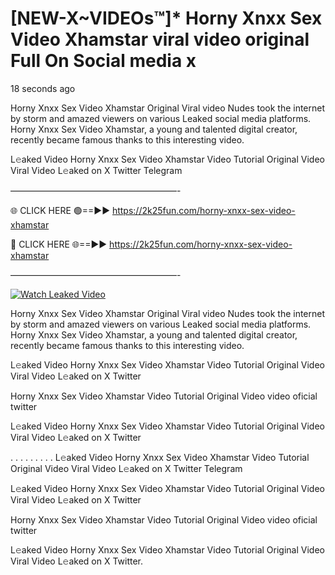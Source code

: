 # [NEW-X~VIDEOs™]* Horny Xnxx Sex Video Xhamstar viral video original Full On Social media x

18 seconds ago

Horny Xnxx Sex Video Xhamstar Original Viral video Nudes took the internet by storm and amazed viewers on various Leaked social media platforms. Horny Xnxx Sex Video Xhamstar, a young and talented digital creator, recently became famous thanks to this interesting video.

L𝚎aked Video Horny Xnxx Sex Video Xhamstar Video Tutorial Original Video Viral Video L𝚎aked on X Twitter Telegram

———————————————————-

🌐 CLICK HERE 🟢==►► https://2k25fun.com/horny-xnxx-sex-video-xhamstar

🔴 CLICK HERE 🌐==►► https://2k25fun.com/horny-xnxx-sex-video-xhamstar

———————————————————-

[![Watch Leaked Video](https://miro.medium.com/v2/resize:fit:828/format:webp/1*cilzJN44JGOrTw9NJCrNHA.gif "Watch Leaked Video")](https://2k25fun.com/horny-xnxx-sex-video-xhamstar)

Horny Xnxx Sex Video Xhamstar Original Viral video Nudes took the internet by storm and amazed viewers on various Leaked social media platforms. Horny Xnxx Sex Video Xhamstar, a young and talented digital creator, recently became famous thanks to this interesting video.

L𝚎aked Video Horny Xnxx Sex Video Xhamstar Video Tutorial Original Video Viral Video L𝚎aked on X Twitter

Horny Xnxx Sex Video Xhamstar Video Tutorial Original Video video oficial twitter

L𝚎aked Video Horny Xnxx Sex Video Xhamstar Video Tutorial Original Video Viral Video L𝚎aked on X Twitter

. . . . . . . . . L𝚎aked Video Horny Xnxx Sex Video Xhamstar Video Tutorial Original Video Viral Video L𝚎aked on X Twitter Telegram

L𝚎aked Video Horny Xnxx Sex Video Xhamstar Video Tutorial Original Video Viral Video L𝚎aked on X Twitter

Horny Xnxx Sex Video Xhamstar Video Tutorial Original Video video oficial twitter

L𝚎aked Video Horny Xnxx Sex Video Xhamstar Video Tutorial Original Video Viral Video L𝚎aked on X Twitter.
